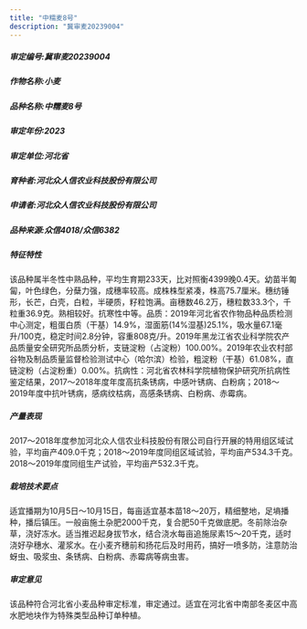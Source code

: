```yaml
---
title: "中糯麦8号"
description: "冀审麦20239004"
---
```

##### 审定编号:冀审麦20239004

##### 作物名称:小麦

##### 品种名称:中糯麦8号

##### 审定年份:2023

##### 审定单位:河北省

##### 育种者:河北众人信农业科技股份有限公司

##### 申请者:河北众人信农业科技股份有限公司

##### 品种来源:众信4018/众信6382

##### 特征特性
该品种属半冬性中熟品种，平均生育期233天，比对照衡4399晚0.4天。幼苗半匍匐，叶色绿色，分蘖力强，成穗率较高。成株株型紧凑，株高75.7厘米。穗纺锤形，长芒，白壳，白粒，半硬质，籽粒饱满。亩穗数46.2万，穗粒数33.3个，千粒重36.9克。熟相较好。抗寒性中等。品质：2019年河北省农作物品种品质检测中心测定，粗蛋白质（干基）14.9%，湿面筋(14%湿基)25.1%，吸水量67.1毫升/100克，稳定时间2.8分钟，容重808克/升。2019年黑龙江省农业科学院农产品质量安全研究所品质分析，支链淀粉（占淀粉）100.00%。2019年农业农村部谷物及制品质量监督检验测试中心（哈尔滨）检验，粗淀粉（干基）61.08%，直链淀粉（占淀粉重）0.00%。抗病性：河北省农林科学院植物保护研究所抗病性鉴定结果，2017～2018年度年度高抗条锈病，中感叶锈病、白粉病；2018～2019年度中抗叶锈病，感病纹枯病，高感条锈病、白粉病、赤霉病。

##### 产量表现
2017～2018年度参加河北众人信农业科技股份有限公司自行开展的特用组区域试验，平均亩产409.0千克；2018～2019年度同组区域试验，平均亩产534.3千克。2018～2019年度同组生产试验，平均亩产532.3千克。

##### 栽培技术要点
适宜播期为10月5日～10月15日，每亩适宜基本苗18～20万，精细整地，足墒播种，播后镇压。一般亩施土杂肥2000千克，复合肥50千克做底肥。冬前除治杂草，浇好冻水。适当推迟起身拔节水，结合浇水每亩追施尿素15～20千克，适时浇好孕穗水、灌浆水。在小麦齐穗前和扬花后及时用药，搞好一喷多防，注意防治蚜虫、吸浆虫、条锈病、白粉病、赤霉病等病虫害。

##### 审定意见
该品种符合河北省小麦品种审定标准，审定通过。适宜在河北省中南部冬麦区中高水肥地块作为特殊类型品种订单种植。
